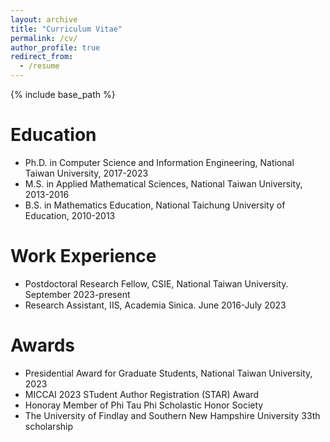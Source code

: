 ```yaml
---
layout: archive
title: "Curriculum Vitae"
permalink: /cv/
author_profile: true
redirect_from:
  - /resume
---
```


{% include base_path %}

Education
======

* Ph.D. in Computer Science and Information Engineering, National Taiwan University, 2017-2023
* M.S. in Applied Mathematical Sciences, National Taiwan University, 2013-2016
* B.S. in Mathematics Education, National Taichung University of Education, 2010-2013

Work Experience
======
* Postdoctoral Research Fellow, CSIE, National Taiwan University. September 2023-present  
* Research Assistant, IIS, Academia Sinica. June 2016-July 2023  

Awards
======
* Presidential Award for Graduate Students, National Taiwan University, 2023
* MICCAI 2023 STudent Author Registration (STAR) Award
* Honoray Member of Phi Tau Phi Scholastic Honor Society
* The University of Findlay and Southern New Hampshire University 33th scholarship
